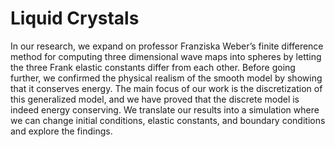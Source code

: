 # Liquid Crystals

In our research, we expand on professor Franziska Weber’s finite difference method for computing three dimensional wave maps into spheres by letting the three Frank elastic constants differ from each other. Before going further, we confirmed the physical realism of the smooth model by showing that it conserves energy. The main focus of our work is the discretization of this generalized model, and we have proved that the discrete model is indeed energy conserving. We translate our results into a simulation where we can change initial conditions, elastic constants, and boundary conditions and explore the findings.
